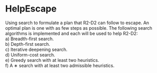 # HelpEscape
Using search to formulate a plan that R2-D2 can follow to escape. An optimal plan is one with as few steps as possible. The following search algorithms is implemented and each will be used to help R2-D2:<br/>
a) Breadth-first search.<br/>
b) Depth-first search.<br/>
c) Iterative deepening search.<br/>
d) Uniform-cost search.<br/>
e) Greedy search with at least two heuristics.<br/>
f) A ∗ search with at least two admissible heuristics.
